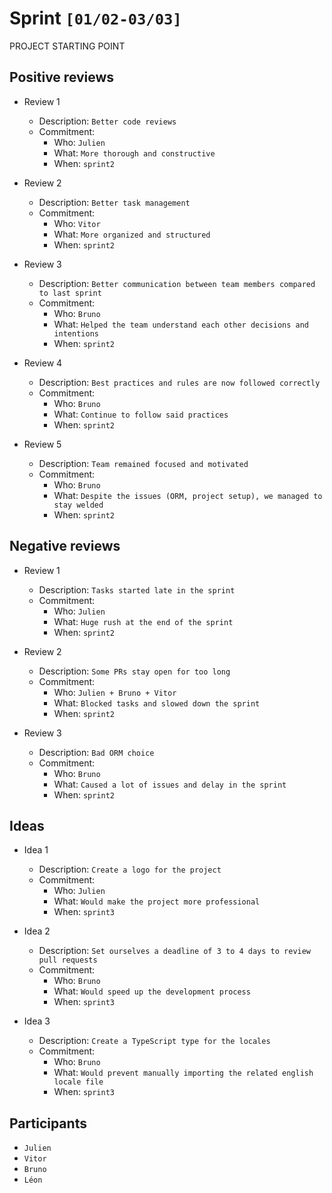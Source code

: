 # Sprint `[01/02-03/03]`

PROJECT STARTING POINT

## Positive reviews

- Review 1

  - Description: `Better code reviews`
  - Commitment:
    - Who: `Julien`
    - What: `More thorough and constructive`
    - When: `sprint2`

- Review 2

  - Description: `Better task management`
  - Commitment:
    - Who: `Vitor`
    - What: `More organized and structured`
    - When: `sprint2`

- Review 3

  - Description: `Better communication between team members compared to last sprint`
  - Commitment:
    - Who: `Bruno`
    - What: `Helped the team understand each other decisions and intentions`
    - When: `sprint2`

- Review 4

  - Description: `Best practices and rules are now followed correctly`
  - Commitment:
    - Who: `Bruno`
    - What: `Continue to follow said practices`
    - When: `sprint2`

- Review 5
  - Description: `Team remained focused and motivated`
  - Commitment:
    - Who: `Bruno`
    - What: `Despite the issues (ORM, project setup), we managed to stay welded`
    - When: `sprint2`

## Negative reviews

- Review 1

  - Description: `Tasks started late in the sprint`
  - Commitment:
    - Who: `Julien`
    - What: `Huge rush at the end of the sprint`
    - When: `sprint2`

- Review 2

  - Description: `Some PRs stay open for too long`
  - Commitment:
    - Who: `Julien + Bruno + Vitor`
    - What: `Blocked tasks and slowed down the sprint`
    - When: `sprint2`

- Review 3
  - Description: `Bad ORM choice`
  - Commitment:
    - Who: `Bruno`
    - What: `Caused a lot of issues and delay in the sprint`
    - When: `sprint2`

## Ideas

- Idea 1

  - Description: `Create a logo for the project`
  - Commitment:
    - Who: `Julien`
    - What: `Would make the project more professional`
    - When: `sprint3`

- Idea 2

  - Description: `Set ourselves a deadline of 3 to 4 days to review pull requests`
  - Commitment:
    - Who: `Bruno`
    - What: `Would speed up the development process`
    - When: `sprint3`

- Idea 3
  - Description: `Create a TypeScript type for the locales`
  - Commitment:
    - Who: `Bruno`
    - What: `Would prevent manually importing the related english locale file`
    - When: `sprint3`

## Participants

- `Julien`
- `Vitor`
- `Bruno`
- `Léon`
